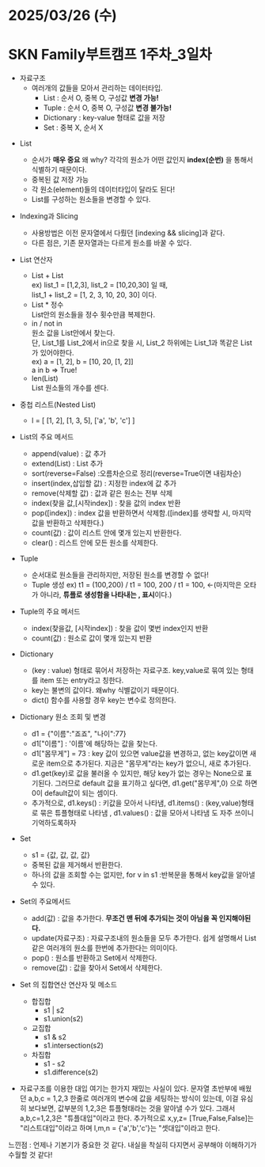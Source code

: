 # 2025/03/26 (수) 
# SKN Family부트캠프 1주차_3일차

- 자료구조
  * 여러개의 값들을 모아서 관리하는 데이터타입.
      - List         : 순서 O, 중복 O, 구성값 **변경 가능!**
      - Tuple        : 순서 O, 중복 O, 구성값 **변경 불가능!**
      - Dictionary   : key-value 형태로 값을 저장
      - Set          : 중복 X, 순서 X

* List
    - 순서가 **매우 중요** 왜 why? 각각의 원소가 어떤 값인지 **index(순번)** 을 통해서 식별하기 때문이다.
    - 중복된 값 저장 가능
    - 각 원소(element)들의 데이터타입이 달라도 된다!
    - List를 구성하는 원소들을 변경할 수 있다.

* Indexing과 Slicing
    - 사용방법은 이전 문자열에서 다뤘던 [indexing && slicing]과 같다.
    - 다른 점은, 기존 문자열과는 다르게 원소를 바꿀 수 있다.

* List 연산자
    - List + List <br>
      ex) list_1 = [1,2,3], list_2 = [10,20,30] 일 때,<br>
      list_1 + list_2 = [1, 2, 3, 10, 20, 30] 이다.<br>
    - List * 정수 <br>
      List안의 원소들을 정수 횟수만큼 복제한다. <br>
    - in / not in <br>
      원소 값을 List안에서 찾는다. <br>
      단, List_1를 List_2에서 in으로 찾을 시, List_2 하위에는 List_1과 똑같은 List가 있어야한다.<br>
      ex) a = [1, 2], b = [10, 20, [1, 2]] <br>
      a in b => True! <br>
    - len(List) <br>
      List 원소들의 개수를 센다.
* 중첩 리스트(Nested List)
    - l = [ [1, 2], [1, 3, 5], ['a', 'b', 'c'] ]

* List의 주요 메서드
    - append(value) : 값 추가
    - extend(List)    : List 추가
    - sort(reverse=False) :오름차순으로 정리(reverse=True이면 내림차순)
    - insert(index,삽입할 값) : 지정한 index에 값 추가
    - remove(삭제할 값) : 값과 같은 원소는 전부 삭제
    - index(찾을 값,[시작index]) : 찾을 값의 index 반환
    - pop([index]) : index 값을 반환하면서 삭제함.([index]를 생략할 시, 마지막 값을 반환하고 삭제한다.)
    - count(값) : 값이 리스트 안에 몇개 있는지 반환한다.
    - clear() : 리스트 안에 모든 원소를 삭제한다.
 
* Tuple
    - 순서대로 원소들을 관리하지만, 저장된 원소를 변경할 수 없다!
    - Tuple 생성 ex) t1 = (100,200) / t1 = 100, 200 / t1 = 100, <-(마지막은 오타가 아니라, **튜플로 생성함을 나타내는 , 표시**이다.)

* Tuple의 주요 메서드
    - index(찾을값, [시작index]) : 찾을 값이 몇번 index인지 반환
    - count(값) : 원소로 값이 몇개 있는지 반환

* Dictionary
    - (key : value) 형태로 묶어서 저장하는 자료구조. key,value로 묶여 있는 형태를 item 또는 entry라고 칭한다.
    - key는 불변의 값이다. 왜why 식별값이기 때문이다.
    - dict() 함수를 사용할 경우 key는 변수로 정의한다.

* Dictionary 원소 조회 및 변경
    - d1 = {"이름":"죠죠", "나이":77}
    - d1["이름"] : '이름'에 해당하는 값을 찾는다.
    - d1["몸무게"] = 73 : key 값이 있으면 value값을 변경하고, 없는 key값이면 새로운 item으로 추가된다. 지금은 "몸무게"라는 key가 없으니, 새로 추가된다.
    - d1.get(key)로 값을 불러올 수 있지만, 해당 key가 없는 경우는 None으로 표기된다.
      그러므로 default 값을 표기하고 싶다면, d1.get("몸무게",0) 으로 하면 0이 default값이 되는 셈이다.
    - 추가적으로, d1.keys() : 키값을 모아서 나타냄, d1.items() : (key,value)형태로 묶은 튜플형태로 나타냄 , d1.values() : 값을 모아서 나타냄 도 자주 쓰이니 기억하도록하자

* Set
    - s1 = {값, 값, 값, 값}
    - 중복된 값을 제거해서 반환한다.
    - 하나의 값을 조회할 수는 없지만, for v in s1 :반복문을 통해서 key값을 알아낼 수 있다.
* Set의 주요메서드
    - add(값) : 값을 추가한다. **무조건 맨 뒤에 추가되는 것이 아님을 꼭 인지해야된다.**
    - update(자료구조) : 자료구조내의 원소들을 모두 추가한다. 쉽게 설명해서 List같은 여러개의 원소를 한번에 추가한다는 의미이다.
    - pop() : 원소를 반환하고 Set에서 삭제한다.
    - remove(값) : 값을 찾아서 Set에서 삭제한다.

* Set 의 집합연산 연산자 및 메소드
    - 합집합
        - s1 | s2
        - s1.union(s2)
    - 교집합
        - s1 & s2
        - s1.intersection(s2)
    - 차집합
        - s1 - s2
        - s1.difference(s2)
* 자료구조를 이용한 대입
여기는 한가지 재밌는 사실이 있다. 문자열 초반부에 배웠던 a,b,c = 1,2,3 한줄로 여러개의 변수에 값을 세팅하는 방식이 있는데, 이걸 유심히 보다보면, 값부분의 1,2,3은 튜플형태라는 것을 알아낼 수가 있다.
그래서 a,b,c=1,2,3은 "튜플대입"이라고 한다.
추가적으로 x,y,z= [True,False,False]는 "리스트대입"이라고 하며 l,m,n = {'a','b','c'}는 "셋대입"이라고 한다.

느낀점 : 언제나 기본기가 중요한 것 같다. 내실을 착실히 다지면서 공부해야 이해하기가 수월할 것 같다!

          
